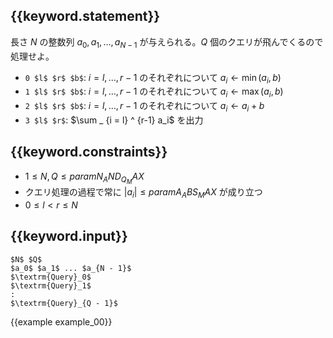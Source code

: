## {{keyword.statement}}
長さ $N$ の整数列 $a_0, a_1, \dots, a _ {N - 1}$ が与えられる。$Q$ 個のクエリが飛んでくるので処理せよ。

- `0 $l$ $r$ $b$`: $i = l, \dots, {r-1}$ のそれぞれについて $a_i \gets \min(a_i, b)$
- `1 $l$ $r$ $b$`: $i = l, \dots, {r-1}$ のそれぞれについて $a_i \gets \max(a_i, b)$
- `2 $l$ $r$ $b$`: $i = l, \dots, {r-1}$ のそれぞれについて $a_i \gets a_i + b$
- `3 $l$ $r$`: $\sum _ {i = l} ^ {r-1} a_i$ を出力

## {{keyword.constraints}}

- $1 \leq N, Q \leq {{param N_AND_Q_MAX}}$
- クエリ処理の過程で常に $\vert a_i \vert \leq {{param A_ABS_MAX}}$ が成り立つ
- $0 \leq l < r \leq N$

## {{keyword.input}}

~~~
$N$ $Q$
$a_0$ $a_1$ ... $a_{N - 1}$
$\textrm{Query}_0$
$\textrm{Query}_1$
:
$\textrm{Query}_{Q - 1}$
~~~

{{example example_00}}
